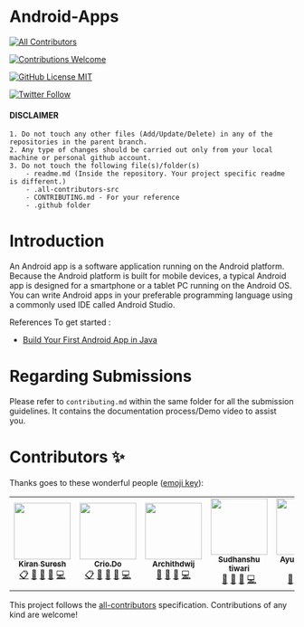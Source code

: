 # Android-Apps
<!-- ALL-CONTRIBUTORS-BADGE:START - Do not remove or modify this section -->
[![All Contributors](https://img.shields.io/badge/all_contributors-5-orange.svg?style=flat-square)](#contributors-)
<!-- ALL-CONTRIBUTORS-BADGE:END -->
<a href="CONTRIBUTING.md"><img alt="Contributions Welcome" src="https://img.shields.io/badge/contributions-welcome-brightgreen?style=for-the-badge&labelColor=black&logo=github"></a>

<a href="LICENSE"><img alt="GitHub License MIT" src="https://img.shields.io/github/license/Crio-Bytes/Miscellaneous?style=for-the-badge&labelColor=black&logo=github"></a>

<a href="https://twitter.com/crio_do"><img alt="Twitter Follow" src="https://img.shields.io/twitter/follow/crio_do?style=for-the-badge&color=09f&labelColor=black&logo=twitter&label=@crio_do"></a>

#### DISCLAIMER

    1. Do not touch any other files (Add/Update/Delete) in any of the repositories in the parent branch.
    2. Any type of changes should be carried out only from your local machine or personal github account. 
    3. Do not touch the following file(s)/folder(s) 
        - readme.md (Inside the repository. Your project specific readme is different.) 
        - .all-contributors-src
        - CONTRIBUTING.md - For your reference 
        - .github folder

# Introduction
An Android app is a software application running on the Android platform. Because the Android platform is built for mobile devices, a typical Android app is designed for a smartphone or a tablet PC running on the Android OS. You can write Android apps in your preferable programming language using a commonly used IDE called Android Studio.

References To get started :
- [Build Your First Android App in Java ](https://developer.android.com/codelabs/build-your-first-android-app)

# Regarding Submissions 

Please refer to `contributing.md` within the same folder for all the submission guidelines. It contains the documentation process/Demo video to assist you.

<!--### 1. Fork this repo !
  ![img](https://github.com/Crio-WFH/demo/blob/main/dont%20delete%20this%20file/Screenshot%20from%202021-07-03%2013-25-36.png)
  
### 2. After forking , Made a new folder  
 ![img2](https://github.com/Crio-WFH/demo/blob/main/dont%20delete%20this%20file/Screenshot%20from%202021-07-03%2013-25-59.png)
 ![img3](https://github.com/Crio-WFH/demo/blob/main/dont%20delete%20this%20file/Screenshot%20from%202021-07-03%2013-26-20.png)
 
### 3. See [Folder name](https://github.com/Username-demo/Android-apps/tree/main/Project%20name) to view further structure -->

 
# Contributors ✨

Thanks goes to these wonderful people ([emoji key](https://allcontributors.org/docs/en/emoji-key)):

<!-- ALL-CONTRIBUTORS-LIST:START - Do not remove or modify this section -->
<!-- prettier-ignore-start -->
<!-- markdownlint-disable -->
<table>
  <tr>
    <td align="center"><a href="https://github.com/kiranbeeyes"><img src="https://avatars.githubusercontent.com/u/55537079?v=4?s=100" width="100px;" alt=""/><br /><sub><b>Kiran Suresh</b></sub></a><br /><a href="#eventOrganizing-kiranbeeyes" title="Event Organizing">📋</a> <a href="#maintenance-kiranbeeyes" title="Maintenance">🚧</a> <a href="https://github.com/Crio-WFH/Android-apps/pulls?q=is%3Apr+reviewed-by%3Akiranbeeyes" title="Reviewed Pull Requests">👀</a> <a href="https://github.com/Crio-WFH/Android-apps/commits?author=kiranbeeyes" title="Documentation">📖</a> <a href="https://github.com/Crio-WFH/Android-apps/commits?author=kiranbeeyes" title="Code">💻</a></td>
    <td align="center"><a href="https://crio.do/"><img src="https://avatars.githubusercontent.com/u/51743602?v=4?s=100" width="100px;" alt=""/><br /><sub><b>Crio.Do</b></sub></a><br /><a href="#eventOrganizing-CrioDo" title="Event Organizing">📋</a> <a href="#maintenance-CrioDo" title="Maintenance">🚧</a> <a href="https://github.com/Crio-WFH/Android-apps/pulls?q=is%3Apr+reviewed-by%3ACrioDo" title="Reviewed Pull Requests">👀</a> <a href="https://github.com/Crio-WFH/Android-apps/commits?author=CrioDo" title="Documentation">📖</a> <a href="https://github.com/Crio-WFH/Android-apps/commits?author=CrioDo" title="Code">💻</a></td>
    <td align="center"><a href="https://github.com/archithdwij"><img src="https://avatars.githubusercontent.com/u/30730368?v=4?s=100" width="100px;" alt=""/><br /><sub><b>Archithdwij</b></sub></a><br /><a href="#maintenance-archithdwij" title="Maintenance">🚧</a> <a href="https://github.com/Crio-WFH/Android-apps/pulls?q=is%3Apr+reviewed-by%3Aarchithdwij" title="Reviewed Pull Requests">👀</a> <a href="https://github.com/Crio-WFH/Android-apps/commits?author=archithdwij" title="Documentation">📖</a> <a href="https://github.com/Crio-WFH/Android-apps/commits?author=archithdwij" title="Code">💻</a></td>
    <td align="center"><a href="https://www.linkedin.com/in/sudhanshutiwari264"><img src="https://avatars.githubusercontent.com/u/62458868?v=4?s=100" width="100px;" alt=""/><br /><sub><b>Sudhanshu tiwari</b></sub></a><br /><a href="#maintenance-sudhanshutiwari264" title="Maintenance">🚧</a> <a href="https://github.com/Crio-WFH/Android-apps/pulls?q=is%3Apr+reviewed-by%3Asudhanshutiwari264" title="Reviewed Pull Requests">👀</a> <a href="https://github.com/Crio-WFH/Android-apps/commits?author=sudhanshutiwari264" title="Documentation">📖</a> <a href="https://github.com/Crio-WFH/Android-apps/commits?author=sudhanshutiwari264" title="Code">💻</a></td>
    <td align="center"><a href="https://akshawz.netlify.app/"><img src="https://avatars.githubusercontent.com/u/51538194?v=4?s=100" width="100px;" alt=""/><br /><sub><b>Ayush Kumar Shaw</b></sub></a><br /><a href="#maintenance-Ak-Shaw" title="Maintenance">🚧</a> <a href="https://github.com/Crio-WFH/Android-apps/pulls?q=is%3Apr+reviewed-by%3AAk-Shaw" title="Reviewed Pull Requests">👀</a> <a href="https://github.com/Crio-WFH/Android-apps/commits?author=Ak-Shaw" title="Documentation">📖</a> <a href="https://github.com/Crio-WFH/Android-apps/commits?author=Ak-Shaw" title="Code">💻</a></td>
  </tr>
</table>

<!-- markdownlint-restore -->
<!-- prettier-ignore-end -->

<!-- ALL-CONTRIBUTORS-LIST:END -->

This project follows the [all-contributors](https://github.com/all-contributors/all-contributors) specification. Contributions of any kind are welcome!
